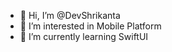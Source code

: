 - 👋 Hi, I’m @DevShrikanta
- 👀 I’m interested in Mobile Platform
- 🌱 I’m currently learning SwiftUI

<!---
DevShrikanta/DevShrikanta is a ✨ special ✨ repository because its `README.md` (this file) appears on your GitHub profile.
You can click the Preview link to take a look at your changes.
--->

